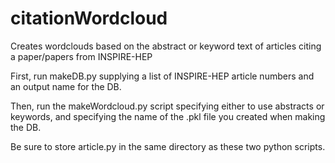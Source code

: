 # citationWordcloud
Creates wordclouds based on the abstract or keyword text of articles citing a paper/papers from INSPIRE-HEP

First, run makeDB.py supplying a list of INSPIRE-HEP article numbers and an output name for the DB.

Then, run the makeWordcloud.py script specifying either to use abstracts or keywords, and specifying the name of the .pkl file you created when making the DB.

Be sure to store article.py in the same directory as these two python scripts.
